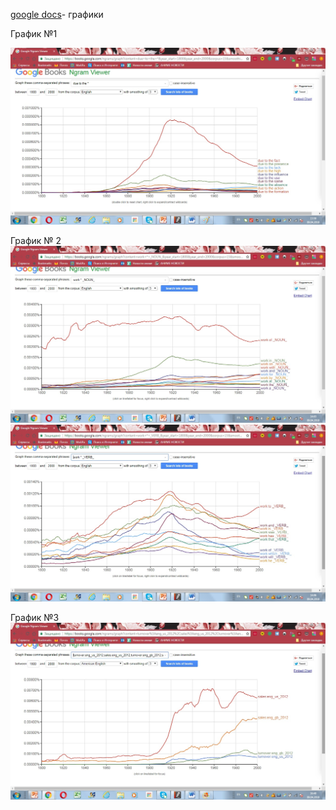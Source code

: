 [google docs](https://docs.google.com/document/d/1gRup3Kl97c0vuPDSPdct3hWiLXqTdgZdBSvibyub4tI/edit)- графики


График №1 

![](https://github.com/DariaChernysheva/hw6/blob/master/%D0%B3%D1%80%D0%B0%D1%84%D0%B8%D0%BA1.jpg)

График № 2
![](https://github.com/DariaChernysheva/hw6/blob/master/%D0%B3%D1%80%D0%B0%D1%84%D0%B8%D0%BA2.jpg)
![](https://github.com/DariaChernysheva/hw6/blob/master/%D0%93%D1%80%D0%B0%D1%84%D0%B8%D0%BA2.2.jpg)


График №3
![](https://github.com/DariaChernysheva/hw6/blob/master/%D0%B3%D1%80%D0%B0%D1%84%D0%B8%D0%BA%D0%B8.jpg)
